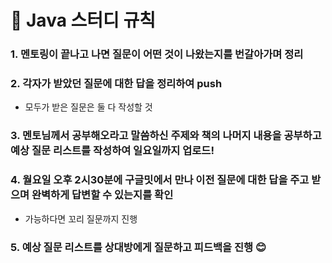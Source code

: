 # 📑 Java 스터디 규칙

### 1. 멘토링이 끝나고 나면 질문이 어떤 것이 나왔는지를 번갈아가며 정리

### 2. 각자가 받았던 질문에 대한 답을 정리하여 push
- 모두가 받은 질문은 둘 다 작성할 것

### 3. 멘토님께서 공부해오라고 말씀하신 주제와 책의 나머지 내용을 공부하고 예상 질문 리스트를 작성하여 일요일까지 업로드!

### 4. 월요일 오후 2시30분에 구글밋에서 만나 이전 질문에 대한 답을 주고 받으며 완벽하게 답변할 수 있는지를 확인
- 가능하다면 꼬리 질문까지 진행

### 5. 예상 질문 리스트를 상대방에게 질문하고 피드백을 진행 😊
